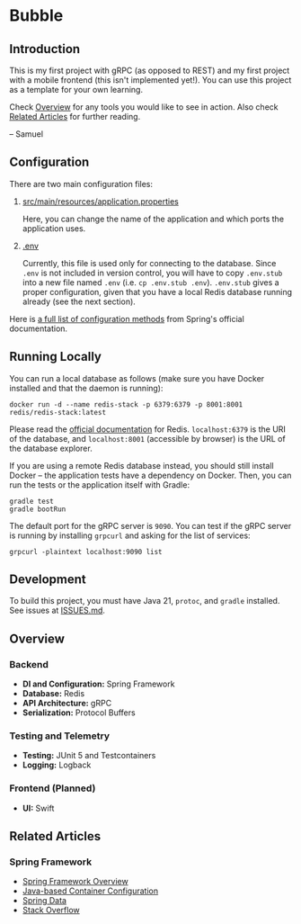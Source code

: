 # Bubble

## Introduction
This is my first project with gRPC (as opposed to REST) and my first project with a mobile frontend (this isn't implemented yet!). You can use this
project as a template for your own learning.

Check [Overview](#Overview) for any tools you would like to see in action. Also check [Related Articles](#related-articles)
for further reading.

– Samuel

## Configuration

There are two main configuration files:

1. [src/main/resources/application.properties](src/main/resources/application.properties)

    Here, you can change the name of the application and which ports the application uses.

2. [.env](.env.stub)

    Currently, this file is used only for connecting to the database. Since `.env` is not included
    in version control, you will have to copy `.env.stub` into a new file named `.env` (i.e. `cp .env.stub .env`).
    `.env.stub` gives a proper configuration, given that you have a local Redis database running already 
    (see the next section).

Here is 
[a full list of configuration methods](https://docs.spring.io/spring-boot/docs/1.5.6.RELEASE/reference/html/boot-features-external-config.html)
from Spring's official documentation. 

## Running Locally

You can run a local database as follows (make sure you have Docker installed and that the daemon is running):

```
docker run -d --name redis-stack -p 6379:6379 -p 8001:8001 redis/redis-stack:latest
```

Please read the [official documentation](https://redis.io/docs/latest/operate/oss_and_stack/install/install-stack/docker/)
for Redis.
`localhost:6379` is the URI of the database, and `localhost:8001` (accessible by browser) is the URL of the database explorer.

If you are using a remote Redis database instead, you should still install Docker – the application tests have a 
dependency on Docker. Then, you can run the tests or the application itself with Gradle:

```
gradle test
gradle bootRun
```

The default port for the gRPC server is `9090`. You can test if the gRPC server is running by installing `grpcurl` and
asking for the list of services:

```
grpcurl -plaintext localhost:9090 list
```

## Development

To build this project, you must have Java 21, `protoc`, and `gradle` installed.
See issues at [ISSUES.md](ISSUES.md).

## Overview

### Backend

- **DI and Configuration:** Spring Framework
- **Database:** Redis
- **API Architecture:** gRPC
- **Serialization:** Protocol Buffers

### Testing and Telemetry

- **Testing:** JUnit 5 and Testcontainers
- **Logging:** Logback

### Frontend (Planned)

- **UI:** Swift

## Related Articles

### Spring Framework
- [Spring Framework Overview](https://docs.spring.io/spring-framework/reference/overview.html)
- [Java-based Container Configuration](https://docs.spring.io/spring-framework/reference/core/beans/java.html)
- [Spring Data](https://spring.io/projects/spring-data)
- [Stack Overflow](https://stackoverflow.com/questions/tagged/spring-boot)
